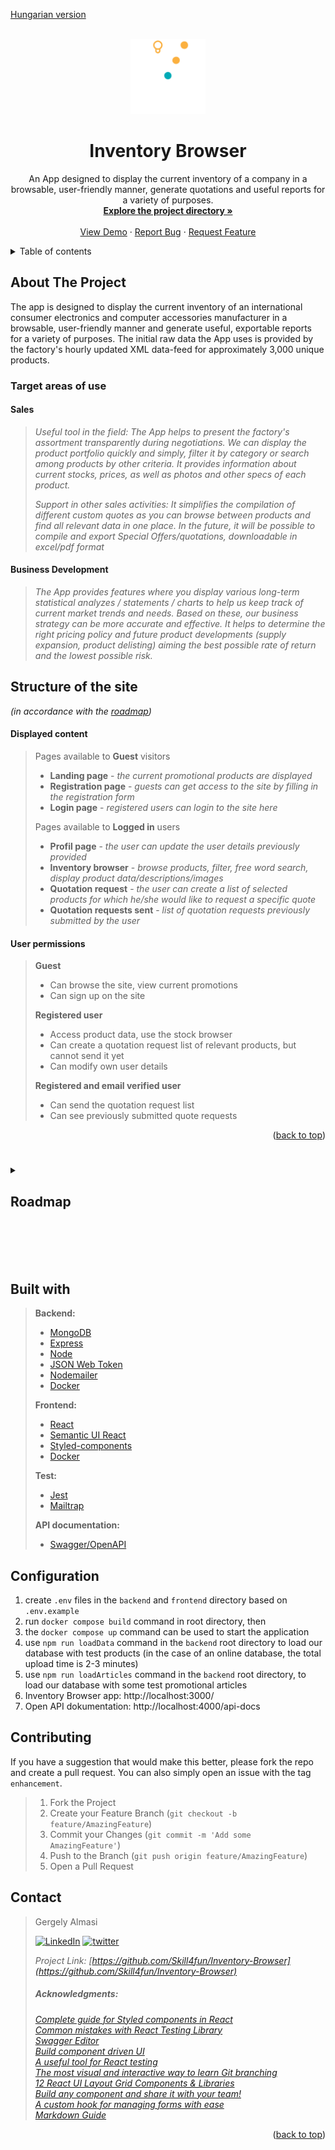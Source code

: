 [Hungarian version](/README.md)


<!-- PROJECT LOGO -->
<br />
<div align="center">
  <a href="https://github.com/Skill4fun/Inventory-Browser">
  <img src="/docs/icons/LOGO_transparent-background.png" alt="Logo" width="120" height="120">
  </a>

<div id="top"></div>
<h1 align="center">Inventory Browser</h1>

  <p align="center">
    An App designed to display the current inventory of a company in a browsable, user-friendly manner, generate quotations and useful reports for a variety of purposes.
    <br />
    <a href="https://github.com/Skill4fun/Inventory-Browser"><strong>Explore the project directory »</strong></a>
    <br />
    <br />
    <a href="https://github.com/Skill4fun/Inventory-Browser">View Demo</a>
    ·
    <a href="https://github.com/Skill4fun/Inventory-Browser/issues">Report Bug</a>
    ·
    <a href="https://github.com/Skill4fun/Inventory-Browser/issues">Request Feature</a>
  </p>
</div>



<!-- TABLE OF CONTENTS -->
<details>
  <summary>Table of contents</summary>
  <ol>
    <li>
      <a href="#about-the-project">About the project</a>
      <ul>
        <li><a href="#target-areas-of-use">Target areas of use</a></li>
        <li><a href="#structure-of-the-site">Structure of the site</a></li>
        <li><a href="#displayed-content">Displayed content</a></li>
        <li><a href="#user-permissions">User permissions</a></li>
        <li><a href="#roadmap">Roadmap</a></li>
        <li><a href="#built-with">Built with</a></li>
      </ul>
    </li>
    <li><a href="#configuration">Configuration</a></li>
    <li><a href="#contribution">Contribution</a></li>
    <li><a href="#contact">Contact</a></li>
    <li><a href="#acknowledgments">Acknowledgments</a></li>
  </ol>
</details>


<!-- ABOUT THE PROJECT -->
## About The Project

The app is designed to display the current inventory of an international consumer electronics and computer accessories manufacturer in a browsable, user-friendly manner and generate useful, exportable reports for a variety of purposes.
The initial raw data the App uses is provided by the factory's hourly updated XML data-feed for approximately 3,000 unique products.



### Target areas of use

#### Sales
>_Useful tool in the field:
>The App helps to present the factory's assortment transparently during negotiations. We can display the product portfolio quickly and simply, filter it by category or search among products by other criteria.
>It provides information about current stocks, prices, as well as photos and other specs of each product._
>
>_Support in other sales activities:
>It simplifies the compilation of different custom quotes as you can browse between products and find all relevant data in one place.
>In the future, it will be possible to compile and export Special Offers/quotations, downloadable in excel/pdf format_

#### Business Development
>_The App provides features where you display various long-term statistical analyzes / statements / charts to help us keep track of current market trends and needs. Based on these, our business strategy can be more accurate and effective.
>It helps to determine the right pricing policy and future product developments (supply expansion, product delisting) aiming the best possible rate of return and the lowest possible risk._


## Structure of the site
_(in accordance with the [roadmap](#roadmap))_

#### Displayed content
>Pages available to **Guest** visitors
>* **Landing page** - _the current promotional products are displayed_  
>* **Registration page** - _guests can get access to the site by filling in the registration form_  
>* **Login page** - _registered users can login to the site here_
>
>Pages available to **Logged in** users
>* **Profil page** - _the user can update the user details previously provided_  
>* **Inventory browser** - _browse products, filter, free word search, display product data/descriptions/images_  
>* **Quotation request** - _the user can create a list of selected products for which he/she would like to request a specific quote_  
>* **Quotation requests sent** - _list of quotation requests previously submitted by the user_  

#### User permissions
>**Guest**  
>* Can browse the site, view current promotions
>* Can sign up on the site  
>
>**Registered user**  
>* Access product data, use the stock browser
>* Can create a quotation request list of relevant products, but cannot send it yet
>* Can modify own user details
>
>**Registered and email verified user**   
>* Can send the quotation request list
>* Can see previously submitted quote requests
<p align="right">(<a href="#top">back to top</a>)</p>


#
<!-- ROADMAP -->
<details> 
  <summary><h2>Roadmap<h2/></summary>  

- [X] Displaying current promotions and discounted products - main page
- [X] User registration
    - [X] Email verification (automatic confirmation link sending)
- [X] User login
- [X] Admin login, unique permissions
- [X] Inventory browser
    - [X] Load and display products with details and photos
    - [X] Filter displayed products
    - [X] Search product by ID/name
- [X] Compilation of a quotation request list
    - [X] compiling and sending list of selected products
    - [ ] export compiled list in excel format
    - [ ] export compiled list in pdf/word format
    - [ ] send list by email
- [ ] Special offer maker - Admin side
    - [ ] compiling a list of selected products - with date, name, qty, price, specs, photo, available stocks
    - [ ] export compiled list in excel format
- [ ] Statistics - Admin side
    - [ ] display changes in distribution prices for a given period
    - [ ] represent changes on a chart/diagram
- [ ] Automatic scheduled database update
    - [ ] Scheduled corporate database connection via xml/csv datafeed
    - [ ] EU Customs Tariff API connection - collection of product data (product category, customs tariff number/EKAER validation)
    - [ ] EU EPREL API connection - collection of product specifications (EPREL product data sheets, QR code)
    - [X] Database update (prices, stocks, product range)
- [ ] Contact form - sending user e-mail to the admin
<p align="right">(<a href="#top">back to top</a>)</p>
</details>

#
<br/>

<!-- STACK -->
## Built with
>**Backend:**
>* [MongoDB](https://www.mongodb.com/)
>* [Express](https://expressjs.com/)
>* [Node](https://nodejs.org/)
>* [JSON Web Token](https://jwt.io/)
>* [Nodemailer](https://nodemailer.com/)
>* [Docker](https://www.docker.com/)
>
>**Frontend:**  
>* [React](https://reactjs.org/)
>* [Semantic UI React](https://react.semantic-ui.com/)
>* [Styled-components](https://styled-components.com/)
>* [Docker](https://www.docker.com/)
>
>**Test:**  
>* [Jest](https://jestjs.io/)
>* [Mailtrap](https://mailtrap.io/)
>
>**API documentation:**  
>* [Swagger/OpenAPI](https://swagger.io/specification/)  
>

<!-- CONFIGURATION -->
## Configuration
  
1. create `.env` files in the `backend` and `frontend` directory based on `.env.example`
2. run `docker compose build` command in root directory, then
3. the `docker compose up` command can be used to start the application
4. use `npm run loadData` command in the `backend` root directory to load our database with test products (in the case of an online database, the total upload time is 2-3 minutes)
5. use `npm run loadArticles` command in the `backend` root directory, to load our database with some test promotional articles
6. Inventory Browser app: http://localhost:3000/
7. Open API dokumentation: http://localhost:4000/api-docs

<!-- CONTRIBUTING -->
## Contributing

If you have a suggestion that would make this better, please fork the repo and create a pull request. You can also simply open an issue with the tag `enhancement`.

>1. Fork the Project
>2. Create your Feature Branch (`git checkout -b feature/AmazingFeature`)
>3. Commit your Changes (`git commit -m 'Add some AmazingFeature'`)
>4. Push to the Branch (`git push origin feature/AmazingFeature`)
>5. Open a Pull Request

<!-- CONTACT -->
## Contact

>Gergely Almasi 
>
>[![LinkedIn][linkedin-shield]][linkedin-url] [![twitter][twitter-shield]][twitter-url] 
>
>_Project Link: [https://github.com/Skill4fun/Inventory-Browser](https://github.com/Skill4fun/Inventory-Browser)_  
>
>
><!-- ACKNOWLEDGMENTS -->
>##### _Acknowledgments:_
>_[Complete guide for Styled components in React](https://dev.to/elijahtrillionz/complete-guide-on-how-to-use-styled-components-in-react-360c)_  
>_[Common mistakes with React Testing Library](https://kentcdodds.com/blog/common-mistakes-with-react-testing-library)_  
>_[Swagger Editor](https://editor.swagger.io/?docExpansion=none)_  
>_[Build component driven UI](https://storybook.js.org/)_  
>_[A useful tool for React testing](https://testing-playground.com/)_  
>_[The most visual and interactive way to learn Git branching](https://learngitbranching.js.org/)_  
>_[12 React UI Layout Grid Components & Libraries](https://blog.bitsrc.io/12-react-ui-layout-grid-components-and-libraries-for-2019-16e8aa5d0b08)_  
>_[Build any component and share it with your team!](https://bit.dev/)_  
>_[A custom hook for managing forms with ease](https://react-hook-form.com/api/useform/)_  
>_[Markdown Guide](https://www.markdownguide.org/basic-syntax/#reference-style-links)_

<p align="right">(<a href="#top">back to top</a>)</p>



<!-- MARKDOWN LINKS & IMAGES -->
[contributors-shield]: https://img.shields.io/github/contributors/Skill4fun/Inventory-Browser.svg
[contributors-url]: https://github.com/Skill4fun/Inventory-Browser/graphs/contributors
[forks-shield]: https://img.shields.io/github/forks/Skill4fun/Inventory-Browser.svg
[forks-url]: https://github.com/Skill4fun/Inventory-Browser/network/members
[stars-shield]: https://img.shields.io/github/stars/Skill4fun/Inventory-Browser.svg
[stars-url]: https://github.com/Skill4fun/Inventory-Browser/stargazers
[issues-shield]: https://img.shields.io/github/issues/Skill4fun/Inventory-Browser.svg
[issues-url]: https://github.com/Skill4fun/Inventory-Browser/issues
[license-shield]: https://img.shields.io/github/license/Skill4fun/Inventory-Browser.svg
[license-url]: https://github.com/Skill4fun/Inventory-Browser/blob/master/LICENSE.txt
[linkedin-shield]: https://img.shields.io/badge/-LinkedIn-black.svg?style=logo=linkedin&colorB=0092cc
[linkedin-url]: https://linkedin.com/in/gergo-almasi
[product-screenshot]: images/screenshot.png
[twitter-shield]: https://img.shields.io/twitter/url?style=social&url=https%3A%2F%2Ftwitter.com%2F
[twitter-url]: https://twitter.com/Skill4fun_
